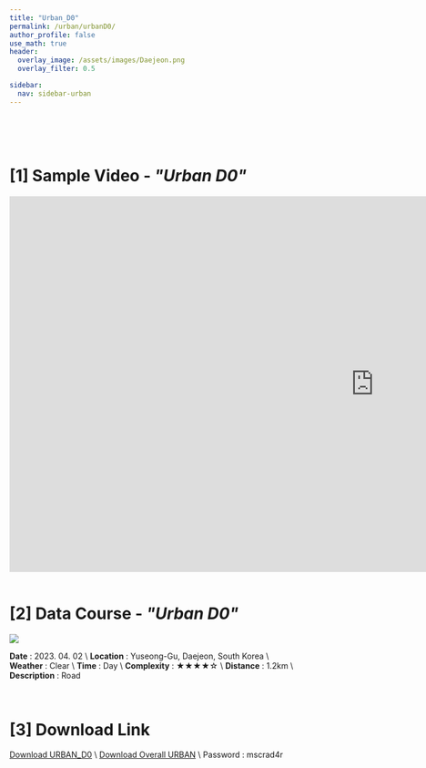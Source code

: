 ```yaml
---
title: "Urban_D0"
permalink: /urban/urbanD0/
author_profile: false
use_math: true
header:
  overlay_image: /assets/images/Daejeon.png
  overlay_filter: 0.5

sidebar:
  nav: sidebar-urban
---
```


<br/>
<br/>
<br/>



# [1] Sample Video - *"Urban D0"*

<iframe width="1280" height="660" src="https://www.youtube.com/embed/7Xb_l5jGBic" title="URBAN A1" frameborder="0" allow="accelerometer; autoplay; clipboard-write; encrypted-media; gyroscope; picture-in-picture; web-share" allowfullscreen></iframe>

<br/>
<br/>

# [2] Data Course - *"Urban D0"*
![ ](https://drive.google.com/uc?id=1woaCOdec4T1n9Ekk_c7N25scpAMuZcih)

**Date** : 2023. 04. 02 \\
**Location** : Yuseong-Gu, Daejeon, South Korea \\
**Weather** : Clear     \\
**Time** : Day          \\
**Complexity** : ★★★★☆  \\
**Distance** : 1.2km    \\
**Description** : Road


<br/>



# [3] Download Link
[Download URBAN_D0](http://gofile.me/70cMI/IbdxJLCDa) \\
[Download Overall URBAN](http://gofile.me/70cMI/TjQ5Rozfq) \\
Password : mscrad4r 




<br/>
<br/>


